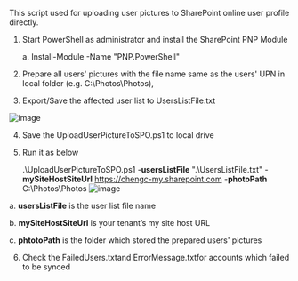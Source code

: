 
This script used for uploading user pictures to SharePoint online user profile directly.

1. Start PowerShell as administrator and install the SharePoint PNP Module

	a. Install-Module -Name "PNP.PowerShell"
	
2. Prepare all users' pictures with the file name same as the users' UPN in local folder (e.g. C:\Photos\Photos),


3. Export/Save the affected user list to UsersListFile.txt

![image](https://user-images.githubusercontent.com/21354416/151517552-413b9ce5-7dc6-4fe5-be48-d7a98d241638.png)


4. Save the UploadUserPictureToSPO.ps1 to local drive
5. Run it as below 
	
	.\UploadUserPictureToSPO.ps1 -**usersListFile** ".\UsersListFile.txt" -**mySiteHostSiteUrl** https://chengc-my.sharepoint.com -**photoPath** C:\Photos\Photos 
![image](https://user-images.githubusercontent.com/21354416/151515934-0579cdb1-f2e9-4842-9042-20c5bf5c99fa.png)

a. **usersListFile** is the user list file name

b. **mySiteHostSiteUrl** is your tenant’s my site host URL

c. **phtotoPath** is the folder which stored the prepared users' pictures


6. Check the FailedUsers.txtand ErrorMessage.txtfor accounts which failed to be synced 
 






